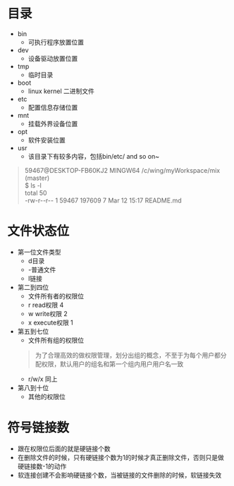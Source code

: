 # 目录
* bin
    * 可执行程序放置位置
* dev
    * 设备驱动放置位置
* tmp
    * 临时目录
* boot
    * linux kernel 二进制文件
* etc
    * 配置信息存储位置
* mnt
    * 挂载外界设备位置
* opt
    * 软件安装位置
* usr
    * 该目录下有较多内容，包括bin/etc/ and so on~

> 59467@DESKTOP-FB60KJ2 MINGW64 /c/wing/myWorkspace/mix (master)  
  $ ls -l  
  total 50  
  -rw-r--r-- 1 59467 197609   7 Mar 12 15:17 README.md    
# 文件状态位
* 第一位文件类型
    * d目录
    * -普通文件
    * l链接
* 第二到四位
    * 文件所有者的权限位
    * r read权限 4
    * w write权限 2
    * x execute权限 1
* 第五到七位
    * 文件所有组的权限位
    > 为了合理高效的做权限管理，划分出组的概念，不至于为每个用户都分配权限，默认用户的组名和第一个组内用户用户名一致
    * r/w/x 同上
* 第八到十位
    * 其他的权限位
    
# 符号链接数
* 跟在权限位后面的就是硬链接个数
* 在删除文件的时候，只有硬链接个数为1的时候才真正删除文件，否则只是做硬链接数-1的动作
* 软连接创建不会影响硬链接个数，当被链接的文件删除的时候，软链接失效

